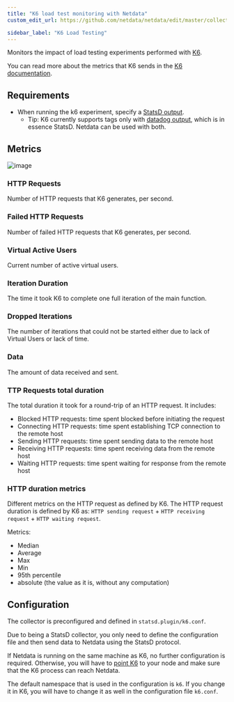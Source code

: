 ```yaml
---
title: "K6 load test monitoring with Netdata"
custom_edit_url: https://github.com/netdata/netdata/edit/master/collectors/statsd.plugin/k6.md

sidebar_label: "K6 Load Testing"
---
```




Monitors the impact of load testing experiments performed with [K6](https://k6.io/).

You can read more about the metrics that K6 sends in the [K6 documentation](https://k6.io/docs/using-k6/metrics/). 

## Requirements

-   When running the k6 experiment, specify a [StatsD output](https://k6.io/docs/results-visualization/statsd/).
    -   Tip: K6 currently supports tags only with [datadog output](https://k6.io/docs/results-visualization/datadog/), which is in essence StatsD. Netdata can be used with both.

## Metrics

![image](https://user-images.githubusercontent.com/13405632/117691411-8a7baf00-b1c4-11eb-9d87-8e9e7214871f.png)


### HTTP Requests
 
Number of HTTP requests that K6 generates, per second.

### Failed HTTP Requests

Number of failed HTTP requests that K6 generates, per second.

### Virtual Active Users
Current number of active virtual users.

### Iteration Duration

The time it took K6 to complete one full iteration of the main function.

### Dropped Iterations

The number of iterations that could not be started either due to lack of Virtual Users or lack of time.

### Data

The amount of data received and sent.

### TTP Requests total duration
   
The total duration it took for a round-trip of an HTTP request. It includes:
- Blocked HTTP requests: time spent blocked before initiating the request
- Connecting HTTP requests: time spent establishing TCP connection to the remote host
- Sending HTTP requests: time spent sending data to the remote host
- Receiving HTTP requests: time spent receiving data from the remote host
- Waiting HTTP requests: time spent waiting for response from the remote host

### HTTP duration metrics

Different metrics on the HTTP request as defined by K6. The HTTP request duration is defined by K6 as: `HTTP sending request` + `HTTP receiving request` + `HTTP waiting request`. 

Metrics:
- Median
- Average
- Max
- Min
- 95th percentile
- absolute (the value as it is, without any computation)

## Configuration

The collector is preconfigured and defined in `statsd.plugin/k6.conf`.

Due to being a StatsD collector, you only need to define the configuration file and then send data to Netdata using the StatsD protocol.

If Netdata is running on the same machine as K6, no further configuration is required. Otherwise, you will have to [point K6](https://k6.io/docs/results-visualization/statsd/) to your node and make sure that the K6 process can reach Netdata.

The default namespace that is used in the configuration is `k6`. If you change it in K6, you will have to change it as well in the configuration file `k6.conf`. 
